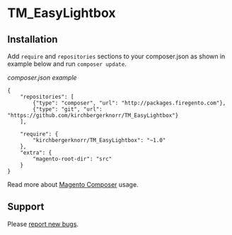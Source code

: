 TM_EasyLightbox
===============

Installation
------------

Add `require` and `repositories` sections to your composer.json as shown in example below and run `composer update`.

*composer.json example*

```
{
    "repositories": [
        {"type": "composer", "url": "http://packages.firegento.com"},
        {"type": "git", "url": "https://github.com/kirchbergerknorr/TM_EasyLightbox"}
    ],

    "require": {
        "kirchbergerknorr/TM_EasyLightbox": "~1.0"
    },
    "extra": {
        "magento-root-dir": "src"
    }
}
```

Read more about [Magento Composer](https://github.com/kirchbergerknorr/magento/wiki/) usage.

Support
-------

Please [report new bugs](https://github.com/kirchbergerknorr/TM_EasyLightbox/issues/new).

